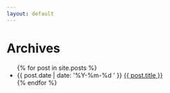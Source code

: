 ```yaml
---
layout: default
---
```


<div class="archives" id="home">
  <h1 class="pageTitle">Archives</h1>
  <ul class="posts noList">
    {% for post in site.posts %}
      <li>
        <span class="date">{{ post.date | date: '%Y-%m-%d  ' }}</span>
        <a class="post-link" href="{{ post.url | prepend: site.baseurl }}">{{ post.title }}</a> 
      </li>
    {% endfor %}
  </ul>
</div>
